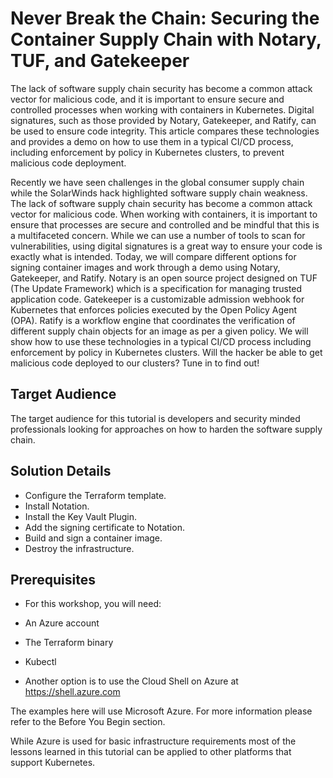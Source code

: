 # Never Break the Chain: Securing the Container Supply Chain with Notary, TUF, and Gatekeeper

The lack of software supply chain security has become a common attack vector for malicious code, and it is important to ensure secure and controlled processes when working with containers in Kubernetes. Digital signatures, such as those provided by Notary, Gatekeeper, and Ratify, can be used to ensure code integrity. This article compares these technologies and provides a demo on how to use them in a typical CI/CD process, including enforcement by policy in Kubernetes clusters, to prevent malicious code deployment.

Recently we have seen challenges in the global consumer supply chain while the SolarWinds hack highlighted software supply chain weakness. The lack of software supply chain security has become a common attack vector for malicious code. When working with containers, it is important to ensure that processes are secure and controlled and be mindful that this is a multifaceted concern. While we can use a number of tools to scan for vulnerabilities, using digital signatures is a great way to ensure your code is exactly what is intended. Today, we will compare different options for signing container images and work through a demo using Notary, Gatekeeper, and Ratify. Notary is an open source project designed on TUF (The Update Framework) which is a specification for managing trusted application code. Gatekeeper is a customizable admission webhook for Kubernetes that enforces policies executed by the Open Policy Agent (OPA). Ratify is a workflow engine that coordinates the verification of different supply chain objects for an image as per a given policy. We will show how to use these technologies in a typical CI/CD process including enforcement by policy in Kubernetes clusters. Will the hacker be able to get malicious code deployed to our clusters? Tune in to find out!

## Target Audience
The target audience for this tutorial is developers and security minded professionals looking for approaches on how to harden the software supply chain.

## Solution Details

* Configure the Terraform template.
* Install Notation.
* Install the Key Vault Plugin.
* Add the signing certificate to Notation.
* Build and sign a container image.
* Destroy the infrastructure.

## Prerequisites
* For this workshop, you will need:

* An Azure account
* The Terraform binary
* Kubectl
* Another option is to use the Cloud Shell on Azure at https://shell.azure.com

The examples here will use Microsoft Azure. For more information please refer to the Before You Begin section.

While Azure is used for basic infrastructure requirements most of the lessons learned in this tutorial can be applied to other platforms that support Kubernetes.